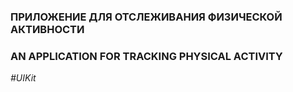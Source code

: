 ### ПРИЛОЖЕНИЕ ДЛЯ ОТСЛЕЖИВАНИЯ ФИЗИЧЕСКОЙ АКТИВНОСТИ
### AN APPLICATION FOR TRACKING PHYSICAL ACTIVITY

_#UIKit_
